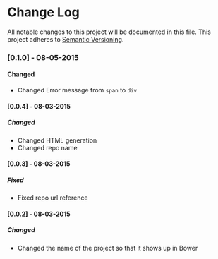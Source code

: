# Change Log
All notable changes to this project will be documented in this file.
This project adheres to [Semantic Versioning](http://semver.org/).

### [0.1.0] - 08-05-2015
#### Changed
- Changed Error message from `span` to `div`

#### [0.0.4] - 08-03-2015
##### Changed
- Changed HTML generation
- Changed repo name

#### [0.0.3] - 08-03-2015
##### Fixed
- Fixed repo url reference

#### [0.0.2] - 08-03-2015
##### Changed
- Changed the name of the project so that it shows up in Bower


